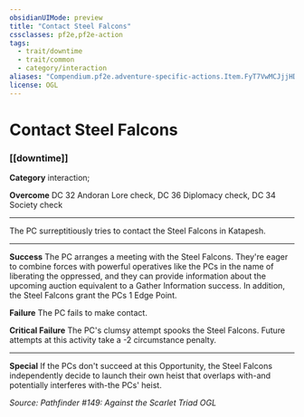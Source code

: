 ```yaml
---
obsidianUIMode: preview
title: "Contact Steel Falcons"
cssclasses: pf2e,pf2e-action
tags:
  - trait/downtime
  - trait/common
  - category/interaction
aliases: "Compendium.pf2e.adventure-specific-actions.Item.FyT7VwMCJjjHDSgO"
license: OGL
---
```

# Contact Steel Falcons

### [[downtime]]

**Category** interaction; 




**Overcome** DC 32 Andoran Lore check, DC 36 Diplomacy check, DC 34 Society check

* * *

The PC surreptitiously tries to contact the Steel Falcons in Katapesh.

* * *

**Success** The PC arranges a meeting with the Steel Falcons. They're eager to combine forces with powerful operatives like the PCs in the name of liberating the oppressed, and they can provide information about the upcoming auction equivalent to a Gather Information success. In addition, the Steel Falcons grant the PCs 1 Edge Point.

**Failure** The PC fails to make contact.

**Critical Failure** The PC's clumsy attempt spooks the Steel Falcons. Future attempts at this activity take a -2 circumstance penalty.

* * *

**Special** If the PCs don't succeed at this Opportunity, the Steel Falcons independently decide to launch their own heist that overlaps with-and potentially interferes with-the PCs' heist.

*Source: Pathfinder #149: Against the Scarlet Triad*
*OGL*